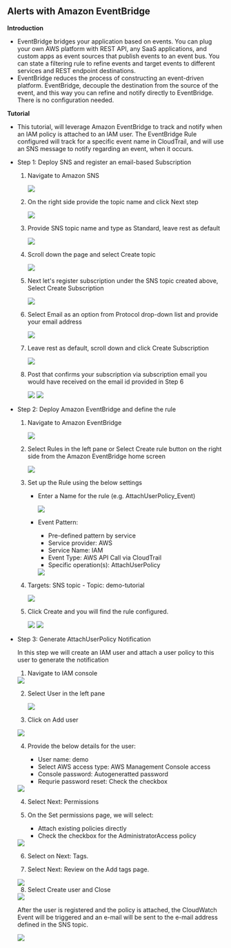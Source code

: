 ## Alerts with Amazon EventBridge

**Introduction**
- EventBridge bridges your application based on events. You can plug your own AWS platform with REST API, any SaaS applications, and custom apps as event sources that publish events to an event bus. You can state a filtering rule to refine events and target events to different services and REST endpoint destinations.
- EventBridge reduces the process of constructing an event-driven platform. EventBridge, decouple the destination from the source of the event, and this way you can refine and notify directly to EventBridge. There is no configuration needed. 

**Tutorial**
- This tutorial, will leverage Amazon EventBridge to track and notify when an IAM policy is attached to an IAM user. The EventBridge Rule configured will track for a specific event name in CloudTrail, and will use an SNS message to notify regarding an event, when it occurs.

- Step 1: Deploy SNS and register an email-based Subscription 

    1. Navigate to Amazon SNS  

       <img src="images/image1.png" class="inline"/>

    2. On the right side provide the topic name and click Next step

       <img src="images/image2.png" class="inline"/>

    3. Provide SNS topic name and type as Standard, leave rest as default

        <img src="images/image3.png" class="inline"/>

    4. Scroll down the page and select Create topic

        <img src="images/image4.png" class="inline"/>

    5. Next let's register subscription under the SNS topic created above, Select Create Subscription

        <img src="images/image5.png" class="inline"/>

    6. Select Email as an option from Protocol drop-down list and provide your email address 

         <img src="images/image6.png" class="inline"/>

    7. Leave rest as default, scroll down and click Create Subscription

         <img src="images/image7.png" class="inline"/>

    8. Post that confirms your subscription via subscription email you would have received on the email id provided in Step 6

        <img src="images/image8.png" class="inline"/>

        <img src="images/image9.png" class="inline"/>


- Step 2: Deploy Amazon EventBridge and define the rule

    1. Navigate to Amazon EventBridge  

       <img src="images/image10.png" class="inline"/>

    2. Select Rules in the left pane or Select Create rule button on the right side from the Amazon EventBridge home screen

       <img src="images/image11.png" class="inline"/>

    3. Set up the Rule using the below settings
        - Enter a Name for the rule (e.g. AttachUserPolicy_Event)

            <img src="images/image12.png" class="inline"/>

        - Event Pattern:
            - Pre-defined pattern by service
            - Service provider: AWS
            - Service Name: IAM
            - Event Type: AWS API Call via CloudTrail
            - Specific operation(s): AttachUserPolicy

            <img src="images/image13.png" class="inline"/>

    4. Targets: SNS topic - Topic: demo-tutorial

       <img src="images/image14.png" class="inline"/>
    
    5. Click Create and you will find the rule configured.

       <img src="images/image15.png" class="inline"/>

       <img src="images/image16.png" class="inline"/>

- Step 3: Generate AttachUserPolicy Notification
    
    In this step we will create an IAM user and attach a user policy to this user to generate the notification

    1. Navigate to IAM console 

    <img src="images/image17.png" class="inline"/>
    
    2. Select User in the left pane

       <img src="images/image18.png" class="inline"/>

    3. Click on Add user 

    <img src="images/image19.png" class="inline"/>

    4. Provide the below details for the user:

        - User name: demo
        - Select AWS access type: AWS Management Console access
        - Console password: Autogeneratted password
        - Requrie password reset: Check the checkbox

    <img src="images/image20.png" class="inline"/>

    4. Select Next: Permissions

    5. On the Set permissions page, we will select:
        
        - Attach existing policies directly
        - Check the checkbox for the AdministratorAccess policy

    <img src="images/image21.png" class="inline"/>

    6. Select on Next: Tags.

    7. Select Next: Review on the Add tags page.
    
     <img src="images/image22.png" class="inline"/>

    8. Select Create user and Close

    <img src="images/image23.png" class="inline"/>

    After the user is registered and the policy is attached, the CloudWatch Event will be triggered and an e-mail will be sent to the e-mail address defined in the SNS topic.

    <img src="images/image24.png" class="inline"/>
